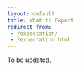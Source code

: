 ```yaml
---
layout: default
title: What to Expect
redirect_from: 
 - /expectation/
 - /expectation.html
---
```


To be updated.